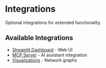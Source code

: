 # Integrations

Optional integrations for extended functionality.

## Available Integrations
- [Streamlit Dashboard](streamlit.md) - Web UI
- [MCP Server](mcp.md) - AI assistant integration
- [Visualizations](visualizations.md) - Network graphs

